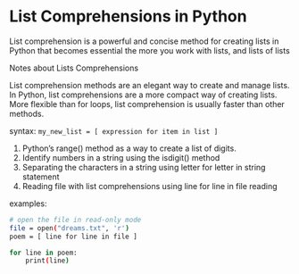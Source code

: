 # List Comprehensions in Python

List comprehension is a powerful and concise method for creating lists in Python that becomes essential the more you work with lists, and lists of lists

Notes about Lists Comprehensions

List comprehension methods are an elegant way to create and manage lists.
In Python, list comprehensions are a more compact way of creating lists.
More flexible than for loops, list comprehension is usually faster than other methods.

syntax:
 `my_new_list = [ expression for item in list ]`

1. Python’s range() method as a way to create a list of digits.
2. Identify numbers in a string using the isdigit() method
3. Separating the characters in a string using letter for letter in string statement
4. Reading file  with list comprehensions using line for line in file reading

examples:

``` bash
# open the file in read-only mode
file = open("dreams.txt", 'r')
poem = [ line for line in file ]

for line in poem:
    print(line)
```
